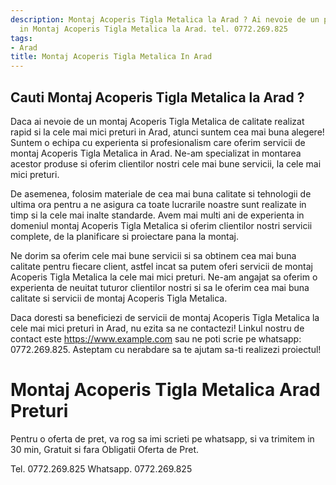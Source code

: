```yaml
---
description: Montaj Acoperis Tigla Metalica la Arad ? Ai nevoie de un profesionist
  in Montaj Acoperis Tigla Metalica la Arad. tel. 0772.269.825
tags:
- Arad
title: Montaj Acoperis Tigla Metalica In Arad
---
```



## Cauti Montaj Acoperis Tigla Metalica la Arad ?

Daca ai nevoie de un montaj Acoperis Tigla Metalica de calitate realizat rapid si la cele mai mici preturi in Arad, atunci suntem cea mai buna alegere! Suntem o echipa cu experienta si profesionalism care oferim servicii de montaj Acoperis Tigla Metalica in Arad. Ne-am specializat in montarea acestor produse si oferim clientilor nostri cele mai bune servicii, la cele mai mici preturi. 

De asemenea, folosim materiale de cea mai buna calitate si tehnologii de ultima ora pentru a ne asigura ca toate lucrarile noastre sunt realizate in timp si la cele mai inalte standarde. Avem mai multi ani de experienta in domeniul montaj Acoperis Tigla Metalica si oferim clientilor nostri servicii complete, de la planificare si proiectare pana la montaj. 

Ne dorim sa oferim cele mai bune servicii si sa obtinem cea mai buna calitate pentru fiecare client, astfel incat sa putem oferi servicii de montaj Acoperis Tigla Metalica la cele mai mici preturi. Ne-am angajat sa oferim o experienta de neuitat tuturor clientilor nostri si sa le oferim cea mai buna calitate si servicii de montaj Acoperis Tigla Metalica. 

Daca doresti sa beneficiezi de servicii de montaj Acoperis Tigla Metalica la cele mai mici preturi in Arad, nu ezita sa ne contactezi! Linkul nostru de contact este https://www.example.com sau ne poti scrie pe whatsapp: 0772.269.825. Asteptam cu nerabdare sa te ajutam sa-ti realizezi proiectul!

# Montaj Acoperis Tigla Metalica Arad Preturi
Pentru o oferta de pret, va rog sa imi scrieti pe whatsapp, si va trimitem in 30 min, Gratuit si fara Obligatii Oferta de Pret.

Tel. 0772.269.825
Whatsapp. 0772.269.825